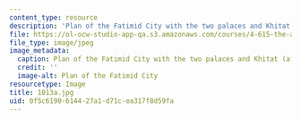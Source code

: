 ```yaml
---
content_type: resource
description: 'Plan of the Fatimid City with the two palaces and Khitat (after Ravaisse). '
file: https://ol-ocw-studio-app-qa.s3.amazonaws.com/courses/4-615-the-architecture-of-cairo-spring-2002/0f5c6190614427a1d71cea317f8d59fa_1013a.jpg
file_type: image/jpeg
image_metadata:
  caption: Plan of the Fatimid City with the two palaces and Khitat (after Ravaisse).
  credit: ''
  image-alt: Plan of the Fatimid City
resourcetype: Image
title: 1013a.jpg
uid: 0f5c6190-6144-27a1-d71c-ea317f8d59fa
---
```

